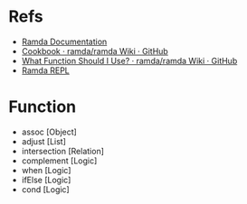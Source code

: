 # Refs

* [Ramda Documentation](http://ramdajs.com/docs/)
* [Cookbook · ramda/ramda Wiki · GitHub](https://github.com/ramda/ramda/wiki/Cookbook)
* [What Function Should I Use? · ramda/ramda Wiki · GitHub](https://github.com/ramda/ramda/wiki/What-Function-Should-I-Use%3F)
* [Ramda REPL](http://ramdajs.com/repl/)

# Function

* assoc [Object]
* adjust [List]
* intersection [Relation]
* complement [Logic]
* when [Logic]
* ifElse [Logic]
* cond [Logic]
